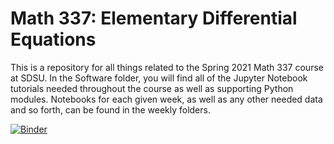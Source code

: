 # Math 337: Elementary Differential Equations

This is a repository for all things related to the Spring 2021 Math 337 course at SDSU.  In the Software folder, you will find all of the Jupyter Notebook tutorials needed throughout the course as well as supporting Python modules.  Notebooks for each given week, as well as any other needed data and so forth, can be found in the weekly folders.  

[![Binder](https://mybinder.org/badge_logo.svg)](https://mybinder.org/v2/gh/cwcurtis/Math_337_Notebooks/main)